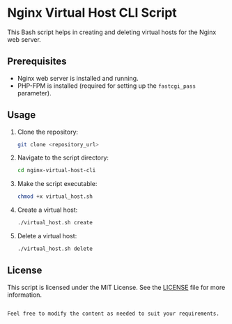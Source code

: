 
# Nginx Virtual Host CLI Script

This Bash script helps in creating and deleting virtual hosts for the Nginx web server.

## Prerequisites

- Nginx web server is installed and running.
- PHP-FPM is installed (required for setting up the `fastcgi_pass` parameter).

## Usage

1. Clone the repository:

   ```bash
   git clone <repository_url>
   ```

2. Navigate to the script directory:

   ```bash
   cd nginx-virtual-host-cli
   ```

3. Make the script executable:

   ```bash
   chmod +x virtual_host.sh
   ```

4. Create a virtual host:

   ```bash
   ./virtual_host.sh create
   ```

5. Delete a virtual host:

   ```bash
   ./virtual_host.sh delete
   ```

## License

This script is licensed under the MIT License. See the [LICENSE](LICENSE) file for more information.
```

Feel free to modify the content as needed to suit your requirements.
